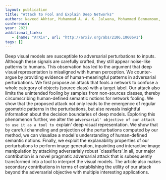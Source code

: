 ```yaml
---
layout: publication
title: "Attack to Fool and Explain Deep Networks"
authors: Naveed Akhtar, Muhammad A. A. K. Jalwana, Mohammed Bennamoun, Ajmal Mian
conference: 
year: 2021
additional_links: 
   - {name: "ArXiv", url: "http://arxiv.org/abs/2106.10606v1"}
tags: []
---
```

Deep visual models are susceptible to adversarial perturbations to inputs.
Although these signals are carefully crafted, they still appear noise-like
patterns to humans. This observation has led to the argument that deep visual
representation is misaligned with human perception. We counter-argue by
providing evidence of human-meaningful patterns in adversarial perturbations.
We first propose an attack that fools a network to confuse a whole category of
objects (source class) with a target label. Our attack also limits the
unintended fooling by samples from non-sources classes, thereby circumscribing
human-defined semantic notions for network fooling. We show that the proposed
attack not only leads to the emergence of regular geometric patterns in the
perturbations, but also reveals insightful information about the decision
boundaries of deep models. Exploring this phenomenon further, we alter the
`adversarial' objective of our attack to use it as a tool to `explain' deep
visual representation. We show that by careful channeling and projection of the
perturbations computed by our method, we can visualize a model's understanding
of human-defined semantic notions. Finally, we exploit the explanability
properties of our perturbations to perform image generation, inpainting and
interactive image manipulation by attacking adversarialy robust
`classifiers'.In all, our major contribution is a novel pragmatic adversarial
attack that is subsequently transformed into a tool to interpret the visual
models. The article also makes secondary contributions in terms of establishing
the utility of our attack beyond the adversarial objective with multiple
interesting applications.